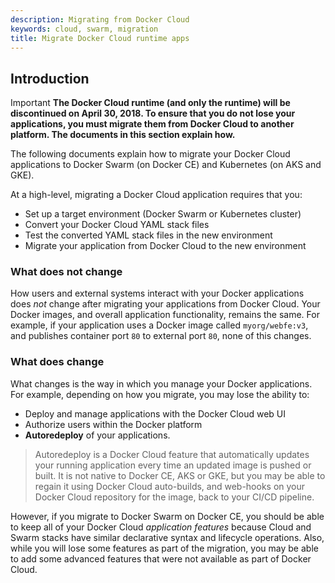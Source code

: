 ```yaml
---
description: Migrating from Docker Cloud
keywords: cloud, swarm, migration
title: Migrate Docker Cloud runtime apps
---
```


## Introduction

<span class="badge badge-warning">Important</span>  **The Docker Cloud runtime (and only the runtime) will be discontinued on April 30, 2018. To ensure that you do not lose your applications, you must migrate them from Docker Cloud to another platform. The documents in this section explain how.**

The following documents explain how to migrate your Docker Cloud applications to Docker Swarm (on Docker CE) and Kubernetes (on AKS and GKE).

At a high-level, migrating a Docker Cloud application requires that you:

- Set up a target environment (Docker Swarm or Kubernetes cluster)
- Convert your Docker Cloud YAML stack files
- Test the converted YAML stack files in the new environment
- Migrate your application from Docker Cloud to the new environment

### What does not change

How users and external systems interact with your Docker applications does _not_ change after migrating your applications from Docker Cloud. Your Docker images, and overall application functionality, remains the same. For example, if your application uses a Docker image called `myorg/webfe:v3`, and publishes container port `80` to external port `80`, none of this changes.

### What does change

What changes is the way in which you manage your Docker applications. For example, depending on how you migrate, you may lose the ability to:

- Deploy and manage applications with the Docker Cloud web UI
- Authorize users within the Docker platform
- **Autoredeploy** of your applications.

> Autoredeploy is a Docker Cloud feature that automatically updates your running application every time an updated image is pushed or built. It is not native to Docker CE, AKS or GKE, but you may be able to regain it using Docker Cloud auto-builds, and web-hooks on your Docker Cloud repository for the image, back to your CI/CD pipeline.

However, if you migrate to Docker Swarm on Docker CE, you should be able to keep all of your Docker Cloud _application features_ because Cloud and Swarm stacks have similar declarative syntax and lifecycle operations. Also, while you will lose some features as part of the migration, you may be able to add some advanced features that were not available as part of Docker Cloud.
